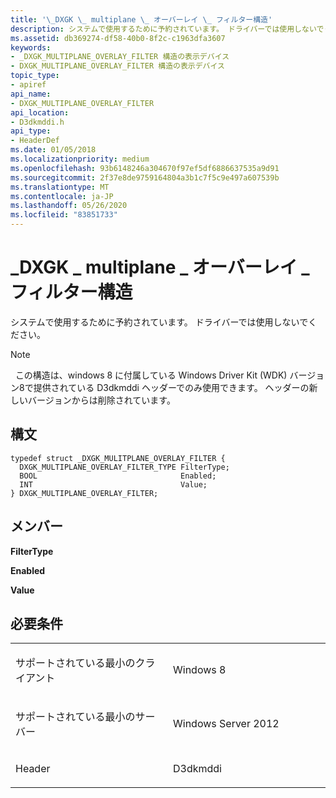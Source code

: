 ```yaml
---
title: '\_DXGK \_ multiplane \_ オーバーレイ \_ フィルター構造'
description: システムで使用するために予約されています。 ドライバーでは使用しないでください。注この構造は、windows 8 に付属している Windows Driver Kit (WDK) バージョン8で提供されている D3dkmddi ヘッダーでのみ使用できます。 ヘッダーの新しいバージョンからは削除されています。.
ms.assetid: db369274-df58-40b0-8f2c-c1963dfa3607
keywords:
- _DXGK_MULTIPLANE_OVERLAY_FILTER 構造の表示デバイス
- DXGK_MULTIPLANE_OVERLAY_FILTER 構造の表示デバイス
topic_type:
- apiref
api_name:
- DXGK_MULTIPLANE_OVERLAY_FILTER
api_location:
- D3dkmddi.h
api_type:
- HeaderDef
ms.date: 01/05/2018
ms.localizationpriority: medium
ms.openlocfilehash: 93b6148246a304670f97ef5df6886637535a9d91
ms.sourcegitcommit: 2f37e8de9759164804a3b1c7f5c9e497a607539b
ms.translationtype: MT
ms.contentlocale: ja-JP
ms.lasthandoff: 05/26/2020
ms.locfileid: "83851733"
---
```

# <a name="_dxgk_multiplane_overlay_filter-structure"></a>\_DXGK \_ multiplane \_ オーバーレイ \_ フィルター構造


システムで使用するために予約されています。 ドライバーでは使用しないでください。

> [!NOTE]
>  この構造は、windows 8 に付属している Windows Driver Kit (WDK) バージョン8で提供されている D3dkmddi ヘッダーでのみ使用できます。 ヘッダーの新しいバージョンからは削除されています。

 

<a name="syntax"></a>構文
------

```ManagedCPlusPlus
typedef struct _DXGK_MULITPLANE_OVERLAY_FILTER {
  DXGK_MULTIPLANE_OVERLAY_FILTER_TYPE FilterType;
  BOOL                                Enabled;
  INT                                 Value;
} DXGK_MULTIPLANE_OVERLAY_FILTER;
```

<a name="members"></a>メンバー
-------

**FilterType**

**Enabled**

**Value**

<a name="requirements"></a>必要条件
------------

<table>
<colgroup>
<col width="50%" />
<col width="50%" />
</colgroup>
<tbody>
<tr class="odd">
<td align="left"><p>サポートされている最小のクライアント</p></td>
<td align="left"><p>Windows 8</p></td>
</tr>
<tr class="even">
<td align="left"><p>サポートされている最小のサーバー</p></td>
<td align="left"><p>Windows Server 2012</p></td>
</tr>
<tr class="odd">
<td align="left"><p>Header</p></td>
<td align="left">D3dkmddi</td>
</tr>
</tbody>
</table>

 

 





